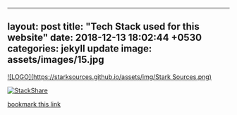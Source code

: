  ---
layout: post
title:  "Tech Stack used for this website"
date:   2018-12-13 18:02:44 +0530
categories: jekyll update
image: assets/images/15.jpg
---

[![LOGO](https://starksources.github.io/assets/img/Stark Sources.png)](https://starksources.github.io/)
 
 [![StackShare](https://img.shields.io/badge/tech-stack-0690fa.svg?style=flat)](https://stackshare.io/stark-sources/stark-sources)
  
 <a frameborder="0" data-theme="dark" data-layers="1,2,3,4" data-stack-embed="true" href="https://embed.stackshare.io/stacks/embed/605f7f2f77de1938a515dc42a6f3a7"/>
 <script async src="https://cdn1.stackshare.io/javascripts/client-code.js" charset="utf-8"></script>
 
 bookmark this [link](https://starksources.github.io/technologystack.html)
